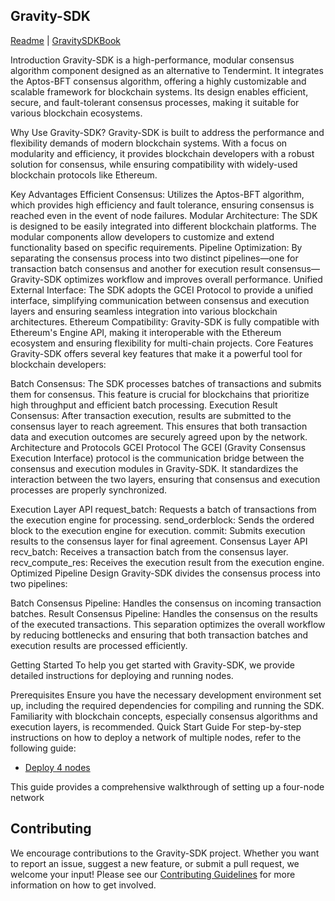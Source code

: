 
## Gravity-SDK

[Readme](./readme.md) 
| [GravitySDKBook](docs/GravitySDKBook.md)

Introduction
Gravity-SDK is a high-performance, modular consensus algorithm component designed as an alternative to Tendermint. It integrates the Aptos-BFT consensus algorithm, offering a highly customizable and scalable framework for blockchain systems. Its design enables efficient, secure, and fault-tolerant consensus processes, making it suitable for various blockchain ecosystems.

Why Use Gravity-SDK?
Gravity-SDK is built to address the performance and flexibility demands of modern blockchain systems. With a focus on modularity and efficiency, it provides blockchain developers with a robust solution for consensus, while ensuring compatibility with widely-used blockchain protocols like Ethereum.

Key Advantages
Efficient Consensus:
Utilizes the Aptos-BFT algorithm, which provides high efficiency and fault tolerance, ensuring consensus is reached even in the event of node failures.
Modular Architecture:
The SDK is designed to be easily integrated into different blockchain platforms. The modular components allow developers to customize and extend functionality based on specific requirements.
Pipeline Optimization:
By separating the consensus process into two distinct pipelines—one for transaction batch consensus and another for execution result consensus—Gravity-SDK optimizes workflow and improves overall performance.
Unified External Interface:
The SDK adopts the GCEI Protocol to provide a unified interface, simplifying communication between consensus and execution layers and ensuring seamless integration into various blockchain architectures.
Ethereum Compatibility:
Gravity-SDK is fully compatible with Ethereum's Engine API, making it interoperable with the Ethereum ecosystem and ensuring flexibility for multi-chain projects.
Core Features
Gravity-SDK offers several key features that make it a powerful tool for blockchain developers:

Batch Consensus:
The SDK processes batches of transactions and submits them for consensus. This feature is crucial for blockchains that prioritize high throughput and efficient batch processing.
Execution Result Consensus:
After transaction execution, results are submitted to the consensus layer to reach agreement. This ensures that both transaction data and execution outcomes are securely agreed upon by the network.
Architecture and Protocols
GCEI Protocol
The GCEI (Gravity Consensus Execution Interface) protocol is the communication bridge between the consensus and execution modules in Gravity-SDK. It standardizes the interaction between the two layers, ensuring that consensus and execution processes are properly synchronized.

Execution Layer API
request_batch: Requests a batch of transactions from the execution engine for processing.
send_orderblock: Sends the ordered block to the execution engine for execution.
commit: Submits execution results to the consensus layer for final agreement.
Consensus Layer API
recv_batch: Receives a transaction batch from the consensus layer.
recv_compute_res: Receives the execution result from the execution engine.
Optimized Pipeline Design
Gravity-SDK divides the consensus process into two pipelines:

Batch Consensus Pipeline: Handles the consensus on incoming transaction batches.
Result Consensus Pipeline: Handles the consensus on the results of the executed transactions.
This separation optimizes the overall workflow by reducing bottlenecks and ensuring that both transaction batches and execution results are processed efficiently.

Getting Started
To help you get started with Gravity-SDK, we provide detailed instructions for deploying and running nodes.

Prerequisites
Ensure you have the necessary development environment set up, including the required dependencies for compiling and running the SDK.
Familiarity with blockchain concepts, especially consensus algorithms and execution layers, is recommended.
Quick Start Guide
For step-by-step instructions on how to deploy a network of multiple nodes, refer to the following guide:

- [Deploy 4 nodes](deploy_utils/readme.md)

This guide provides a comprehensive walkthrough of setting up a four-node network

## Contributing

We encourage contributions to the Gravity-SDK project. Whether you want to report an issue, suggest a new feature, or submit a pull request, we welcome your input! Please see our [Contributing Guidelines](CONTRIBUTING.md) for more information on how to get involved.


